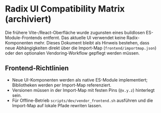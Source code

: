 # Radix UI Compatibility Matrix (archiviert)

Die frühere Vite-/React-Oberfläche wurde zugunsten eines buildlosen ES-Module-Frontends entfernt. Das aktuelle UI verwendet keine Radix-Komponenten mehr. Dieses Dokument bleibt als Hinweis bestehen, dass neue Abhängigkeiten direkt über die Import-Map (`frontend/importmap.json`) oder den optionalen Vendoring-Workflow gepflegt werden müssen.

## Frontend-Richtlinien

- Neue UI-Komponenten werden als native ES-Module implementiert; Bibliotheken werden per Import-Map referenziert.
- Versionen müssen in der Import-Map mit festen Pins (`@x.y.z`) hinterlegt sein.
- Für Offline-Betrieb `scripts/dev/vendor_frontend.sh` ausführen und die Import-Map auf lokale Pfade rewriten lassen.
